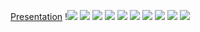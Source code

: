 [Presentation](https://www.figma.com/proto/JH110RoohsiFd8PQnaWsjs/cc_python_final?node-id=2%3A82&scaling=contain&page-id=0%3A1&starting-point-node-id=2%3A82)
!![](https://doc-0g-c8-docs.googleusercontent.com/docs/securesc/u1ofi2dbugs8tv1ssoqc97nlbbs4pbok/12cjnckoca1sjd01dj33eqisla3p54ng/1628443650000/15869253277488022483/00737668525309032254/1ZbvyTngXiPVnGeSUEkoCotBwsU8UOoU4?e=view&authuser=1)
![](https://doc-14-c8-docs.googleusercontent.com/docs/securesc/u1ofi2dbugs8tv1ssoqc97nlbbs4pbok/f6k47uumh3hgc4eab8mq2fbc4refcg81/1628443725000/15869253277488022483/00737668525309032254/1eAcIlAsoKQwXZz74oLx-BbjaQ_6LjEhU?e=view&authuser=1)
![](https://doc-0s-c8-docs.googleusercontent.com/docs/securesc/u1ofi2dbugs8tv1ssoqc97nlbbs4pbok/pmgecfmjf4jdbie4vmt9egke75p7dris/1628443875000/15869253277488022483/00737668525309032254/1VUOAlXh0DtBbqWmz7AFwpOylVAGE7i74?e=view&authuser=1)
![](https://doc-08-c8-docs.googleusercontent.com/docs/securesc/u1ofi2dbugs8tv1ssoqc97nlbbs4pbok/drji1pps1qbt073m6venq8prb12hgv24/1628443875000/15869253277488022483/00737668525309032254/1RDK84uKJY6p4yZ3caRXsq1FiPKFHsHcC?e=view&authuser=1)
![](https://doc-04-c8-docs.googleusercontent.com/docs/securesc/u1ofi2dbugs8tv1ssoqc97nlbbs4pbok/mkkiofqempbq45lvha21a3rsgbufgqmc/1628443950000/15869253277488022483/00737668525309032254/1RUiwz5ekKXPo4oKFI-1dbjXw225Auttv?e=view&authuser=1)
![](https://doc-04-c8-docs.googleusercontent.com/docs/securesc/u1ofi2dbugs8tv1ssoqc97nlbbs4pbok/l1k809l1dfn8sk5bgd4qm7g6k4m2qjir/1628443950000/15869253277488022483/00737668525309032254/1XxLepe3IaFz7W5Sx-1wjL_9djWUbTWsI?e=view&authuser=1)
![](https://doc-08-c8-docs.googleusercontent.com/docs/securesc/u1ofi2dbugs8tv1ssoqc97nlbbs4pbok/7hp1n05t3jgdvgccpd9i2b8qse6th47v/1628443500000/15869253277488022483/00737668525309032254/1nNnuN3E0NttfFANdn-80cE2WPBPcmQ0Z?e=view&authuser=1&nonce=0t5h9rib00gtk&user=00737668525309032254&hash=4ucdlgvcc85qjkestmm2auqvl0obghtd)
![](https://doc-0o-c8-docs.googleusercontent.com/docs/securesc/u1ofi2dbugs8tv1ssoqc97nlbbs4pbok/gp3b3atmob1bsanettripkgsusdnl1e5/1628444100000/15869253277488022483/00737668525309032254/1hjy5TjmcFiqsuWpboY2kYAFbGchhQhE5?e=view&authuser=1&nonce=54jajsjenltbk&user=00737668525309032254&hash=975408iqg0egsmreglfl8f05tbtbbovh)
![](https://doc-0s-c8-docs.googleusercontent.com/docs/securesc/u1ofi2dbugs8tv1ssoqc97nlbbs4pbok/lft3ca066llm3reo0ofg01e3e8q652op/1628444175000/15869253277488022483/00737668525309032254/1tBSlEYqXg_R7dcQJM4IF1t9RQzXqMgWb?e=view&authuser=1)
![](https://doc-00-c8-docs.googleusercontent.com/docs/securesc/u1ofi2dbugs8tv1ssoqc97nlbbs4pbok/20hetmmqpfs415i6e7920mn3mehgd3kr/1628444175000/15869253277488022483/00737668525309032254/1McRw96NoMbsTx9qn5kL4oNHFDSjklRWd?e=view&authuser=1)